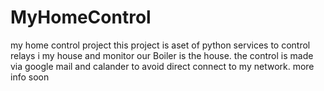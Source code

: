 # MyHomeControl
my home control project
this project is aset of python services to control relays i my house and monitor our Boiler is the house.
the control is made via google mail and calander to avoid direct connect to my network.
more info soon

